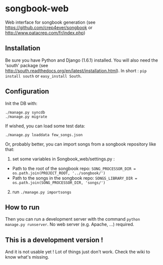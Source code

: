 songbook-web
============

Web interface for songbook generation (see https://github.com/crep4ever/songbook or http://www.patacrep.com/fr/index.php)

## Installation

Be sure you have Python and Django (1.6.1) installed.
You will also need the 'south' package (see http://south.readthedocs.org/en/latest/installation.html). 
In short : `pip install south` or `easy_install South`.

## Configuration

Init the DB with:
```
./manage.py syncdb
./manage.py migrate
```
If wished, you can load some test data:
```
./manage.py loaddata few_songs.json
```
Or, probably better, you can import songs from a songbook repository like that:

1. set some variables in Songbook_web/settings.py :
 * Path to the root of the songbook repo: 
 `SONG_PROCESSOR_DIR = os.path.join(PROJECT_ROOT, '../songbook/')`
 * Path to the songs in the songbook repo: 
 `SONGS_LIBRARY_DIR = os.path.join(SONG_PROCESSOR_DIR, 'songs/')`

2. run `./manage.py importsongs`

## How to run

Then you can run a development server with the command `python manage.py runserver`. No web server (e.g. Apache, ...) required.

## This is a development version !

And it is not usable yet ! Lot of things just don't work. Check the wiki to know what's missing.

